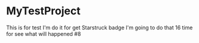 # MyTestProject

This is for test
I'm do it for get Starstruck badge
I'm going to do that 16 time for see what will happened #8
